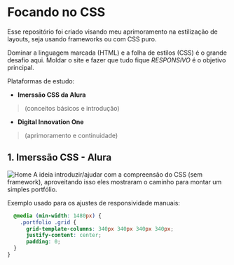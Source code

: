 # Focando no CSS
Esse repositório foi criado visando meu aprimoramento na estilização de layouts, seja usando frameworks ou com CSS puro.

Dominar a linguagem marcada (HTML) e a folha de estilos (CSS) é o grande desafio aqui. Moldar o site e fazer que tudo fique *RESPONSIVO* é o objetivo principal.

Plataformas de estudo:

 - **Imerssão CSS da Alura**  

> (conceitos básicos e introdução)

 - **Digital Innovation One** 

> (aprimoramento e continuidade)

## 1. Imerssão CSS - Alura

![Home](https://imgur.com/u1honcS.png)
A ideia introduzir/ajudar com a compreensão do CSS (sem framework), aproveitando isso eles mostraram o caminho para montar um simples portfólio.

Exemplo usado para os ajustes de responsividade manuais: 
```css
  @media (min-width: 1480px) {
    .portfolio .grid {
      grid-template-columns: 340px 340px 340px 340px;
      justify-content: center;
      padding: 0;
  }
}
```
 
